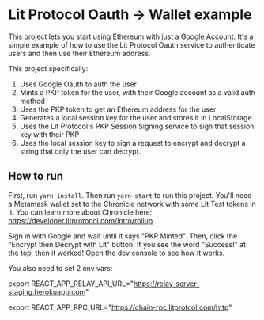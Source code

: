 # Lit Protocol Oauth -> Wallet example

This project lets you start using Ethereum with just a Google Account. It's a simple example of how to use the Lit Protocol Oauth service to authenticate users and then use their Ethereum address.

This project specifically:

1. Uses Google Oauth to auth the user
2. Mints a PKP token for the user, with their Google account as a valid auth method
3. Uses the PKP token to get an Ethereum address for the user
4. Generates a local session key for the user and stores it in LocalStorage
5. Uses the Lit Protocol's PKP Session Signing service to sign that session key with their PKP
6. Uses the local session key to sign a request to encrypt and decrypt a string that only the user can decrypt.

## How to run

First, run `yarn install`. Then run `yarn start` to run this project. You'll need a Metamask wallet set to the Chronicle network with some Lit Test tokens in it. You can learn more about Chronicle here: https://developer.litprotocol.com/intro/rollup

Sign in with Google and wait until it says "PKP Minted". Then, click the "Encrypt then Decrypt with Lit" button. If you see the word "Success!" at the top, then it worked! Open the dev console to see how it works.

You also need to set 2 env vars:

export REACT_APP_RELAY_API_URL="https://relay-server-staging.herokuapp.com"

export REACT_APP_RPC_URL="https://chain-rpc.litprotcol.com/http"
